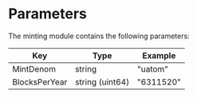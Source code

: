 <!--
order: 4
-->

# Parameters

The minting module contains the following parameters:

| Key                 | Type            | Example                |
|---------------------|-----------------|------------------------|
| MintDenom           | string          | "uatom"                |
| BlocksPerYear       | string (uint64) | "6311520"              |
